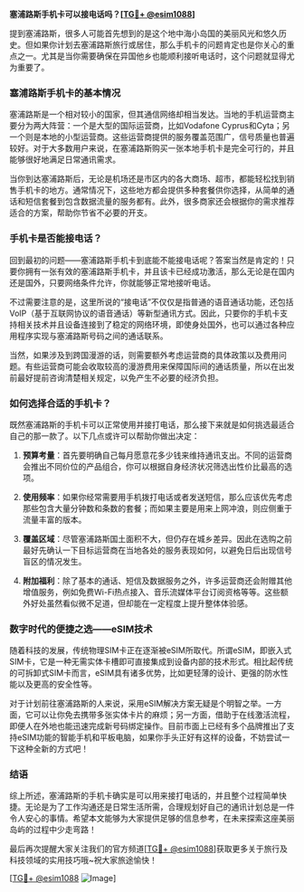 **塞浦路斯手机卡可以接电话吗？[[TG💪+ @esim1088](https://t.me/s/esim1088)]**

提到塞浦路斯，很多人可能首先想到的是这个地中海小岛国的美丽风光和悠久历史。但如果你计划去塞浦路斯旅行或居住，那么手机卡的问题肯定也是你关心的重点之一。尤其是当你需要确保在异国他乡也能顺利接听电话时，这个问题就显得尤为重要了。

### 塞浦路斯手机卡的基本情况

塞浦路斯是一个相对较小的国家，但其通信网络却相当发达。当地的手机运营商主要分为两大阵营：一个是大型的国际运营商，比如Vodafone Cyprus和Cyta；另一个则是本地的小型运营商。这些运营商提供的服务覆盖范围广，信号质量也普遍较好。对于大多数用户来说，在塞浦路斯购买一张本地手机卡是完全可行的，并且能够很好地满足日常通讯需求。

当你到达塞浦路斯后，无论是机场还是市区内的各大商场、超市，都能轻松找到销售手机卡的地方。通常情况下，这些地方都会提供多种套餐供你选择，从简单的通话和短信套餐到包含数据流量的服务都有。此外，很多商家还会根据你的需求推荐适合的方案，帮助你节省不必要的开支。

### 手机卡是否能接电话？

回到最初的问题——塞浦路斯手机卡到底能不能接电话呢？答案当然是肯定的！只要你拥有一张有效的塞浦路斯手机卡，并且该卡已经成功激活，那么无论是在国内还是国外，只要网络条件允许，你就能够正常地接听电话。

不过需要注意的是，这里所说的“接电话”不仅仅是指普通的语音通话功能，还包括VoIP（基于互联网协议的语音通话）等新型通讯方式。因此，只要你的手机卡支持相关技术并且设备连接到了稳定的网络环境，即使身处国外，也可以通过各种应用程序实现与塞浦路斯号码之间的通话联系。

当然，如果涉及到跨国漫游的话，则需要额外考虑运营商的具体政策以及费用问题。有些运营商可能会收取较高的漫游费用来保障国际间的通话质量，所以在出发前最好提前咨询清楚相关规定，以免产生不必要的经济负担。

### 如何选择合适的手机卡？

既然塞浦路斯的手机卡可以正常使用并接打电话，那么接下来就是如何挑选最适合自己的那一款了。以下几点或许可以帮助你做出决定：

1. **预算考量**：首先要明确自己每月愿意花多少钱来维持通讯支出。不同的运营商会推出不同价位的产品组合，你可以根据自身经济状况筛选出性价比最高的选项。
   
2. **使用频率**：如果你经常需要用手机拨打电话或者发送短信，那么应该优先考虑那些包含大量分钟数和条数的套餐；而如果主要是用来上网冲浪，则应侧重于流量丰富的版本。
   
3. **覆盖区域**：尽管塞浦路斯国土面积不大，但仍存在城乡差异。因此在选购之前最好先确认一下目标运营商在当地各处的服务表现如何，以避免日后出现信号盲区的情况发生。
   
4. **附加福利**：除了基本的通话、短信及数据服务之外，许多运营商还会附赠其他增值服务，例如免费Wi-Fi热点接入、音乐流媒体平台订阅资格等等。这些额外好处虽然看似微不足道，但却能在一定程度上提升整体体验感。

### 数字时代的便捷之选——eSIM技术

随着科技的发展，传统物理SIM卡正在逐渐被eSIM所取代。所谓eSIM，即嵌入式SIM卡，它是一种无需实体卡槽即可直接集成到设备内部的技术形式。相比起传统的可拆卸式SIM卡而言，eSIM具有诸多优势，比如更轻薄的设计、更强的防水性能以及更高的安全性等。

对于计划前往塞浦路斯的人来说，采用eSIM解决方案无疑是个明智之举。一方面，它可以让你免去携带多张实体卡片的麻烦；另一方面，借助于在线激活流程，即便人在外地也能迅速完成新号码绑定操作。目前市面上已经有多个品牌推出了支持eSIM功能的智能手机和平板电脑，如果你手头正好有这样的设备，不妨尝试一下这种全新的方式吧！

### 结语

综上所述，塞浦路斯的手机卡确实是可以用来接打电话的，并且整个过程简单快捷。无论是为了工作沟通还是日常生活所需，合理规划好自己的通讯计划总是一件令人安心的事情。希望本文能够为大家提供足够的信息参考，在未来探索这座美丽岛屿的过程中少走弯路！

最后再次提醒大家关注我们的官方频道[[TG💪+ @esim1088](https://t.me/s/esim1088)]获取更多关于旅行及科技领域的实用技巧哦~祝大家旅途愉快！

[[TG💪+ @esim1088](https://t.me/s/esim1088) ![Image](https://i.postimg.cc/4NQfJmqS/Snipaste-2025-05-13-00-14-12.png)]